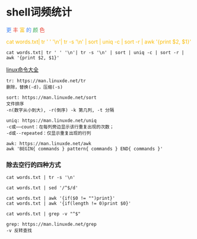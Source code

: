 # shell词频统计

<font color="#4285f4">更</font>
<font color="#ea4335">丰</font>
<font color="#fbbc05">富</font>
<font color="#4285f4">的</font>
<font color="#34a853">颜</font>
<font color="#ea4335">色</font>

<font color=#fbbc05>cat words.txt| tr ' ' '\n'| tr -s '\n' | sort | uniq -c | sort -r | awk '{print $2, $1}'</font>

```shell
cat words.txt| tr ' ' '\n'| tr -s '\n' | sort | uniq -c | sort -r | awk '{print $2, $1}'
```


[linux命令大全](https://man.linuxde.net/)

```
tr: https://man.linuxde.net/tr
删除，替换(-d)，压缩(-s)

sort: https://man.linuxde.net/sort
文件排序
-n(数字从小到大), -r(倒序) -k 第几列, -t 分隔

uniq: https://man.linuxde.net/uniq
-c或——count：在每列旁边显示该行重复出现的次数；
-d或--repeated：仅显示重复出现的行列

awk: https://man.linuxde.net/awk
awk 'BEGIN{ commands } pattern{ commands } END{ commands }'
```

### 除去空行的四种方式
```shell
cat words.txt | tr -s '\n'

cat words.txt | sed '/^$/d'

cat words.txt | awk '{if($0 != "")print}'
cat words.txt | awk '{if(length != 0)print $0}'

cat words.txt | grep -v "^$"
```

```
grep: https://man.linuxde.net/grep
-v 反转查找
```